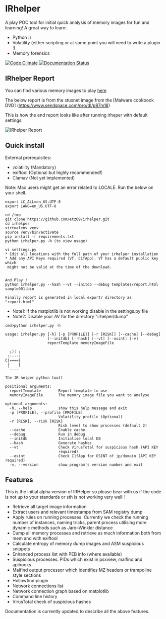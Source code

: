 # IRhelper
A play POC tool for initial quick analysis of memory images for fun and learning!
A great way to learn:

* Python :)
* Volatility (either scripting or at some point you will need to write a plugin !)
* Memory forensics

[![Code Climate](https://codeclimate.com/github/etz69/irhelper/badges/gpa.svg)](https://codeclimate.com/github/etz69/irhelper)
[![Documentation Status](http://readthedocs.org/projects/irhelper/badge/?version=latest)](http://irhelper.readthedocs.io/en/latest/?badge=latest)

IRhelper Report
------------
You can find various memory images to play
[here](https://github.com/volatilityfoundation/volatility/wiki/Memory-Samples)


The below report is from the stuxnet image from the [Malware cookbook DVD] (https://www.sendspace.com/pro/dl/p87m18)


This is how the end report looks like after running irheper with default settings.


![IRhelper Report](https://github.com/etz69/irhelper/raw/master/docs/artifacts/ScreenShotReport.png)

Quick install
------------
External prerequisites:

* volatility (Mandatory)
* exiftool (Optional but highly recommended!)
* Clamav (Not yet implemented)

Note: Mac users might get an error related to LOCALE. Run the below on your shell.

```
export LC_ALL=en_US.UTF-8
export LANG=en_US.UTF-8
```


```
cd /tmp
git clone https://github.com/etz69/irhelper.git
cd irhelper
virtualenv venv
source venv/bin/activate
pip install -r requirements.txt
python irhelper.py -h (to view usage)

vi settings.py
* Edit all locations with the full path of your irhelper installation
* Add any API Keys required (VT, C1fApp). VT has a default public key which
 might not be valid at the time of the download.


And Play !
python irhelper.py --hash --vt --initdb --debug templates/report.html sample001.bin

Finally report is generated in local export/ directory as "report.html"

```

* Note1: If the matplotlib is not working disable in the settings.py file
* Note2: Disable your AV for the directory "irhelper/dump"




```
cmd>python irhelper.py -h

usage: irhelper.py [-h] [-p [PROFILE]] [-r [RISK]] [--cache] [--debug]
                   [--initdb] [--hash] [--vt] [--osint] [-v]
                   reportTemplate memoryImageFile

  ;)( ;
 :----:
C|====|
 |    |
 `----

The IR helper python tool!

positional arguments:
  reportTemplate        Report template to use
  memoryImageFile       The memory image file you want to analyse

optional arguments:
  -h, --help            show this help message and exit
  -p [PROFILE], --profile [PROFILE]
                        Volatility profile (Optional)
  -r [RISK], --risk [RISK]
                        Risk level to show processes (default 2)
  --cache               Enable cache
  --debug               Run in debug
  --initdb              Initialise local DB
  --hash                Generate hashes
  --vt                  Check VirusTotal for suspicious hash (API KEY
                        required)
  --osint               Check C1fApp for OSINT of ip/domain (API KEY required)
  -v, --version         show program's version number and exit

  ```

Features
--------
This is the initial alpha version of IRHelper so please bear with us if the code
is not up to your standards or sth is not working very well !

* Retrieve all target image information
* Extract users and relevant timestamps from SAM registry dump
* Apply rules on running processes. Currently we check the running number of instances,
naming tricks, parent process utilising more dynamic methods such as Jaro–Winkler distance
* Dump all memory processes and retrieve as much information both from mem and with exiftool
* Calculate entropy of memory dump images and ASM suspicious snippets
* Enhanced process list with PEB info (where available)
* Suspicious processes. PIDs which exist in psxview, malfind and apihooks
* Malfind output processor which identifies MZ headers or trampoline style sections
* Hollowfind plugin
* Network connections list
* Network connection graph based on matplotlib
* Command line history
* VirusTotal check of suspicious hashes

Documentation is currently updated to describe all the above features.
